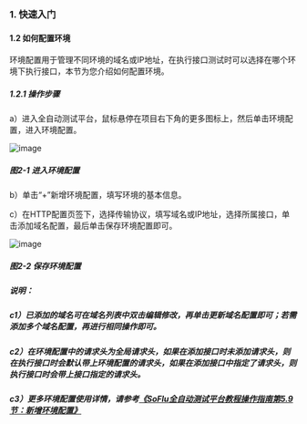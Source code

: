 ### 1. 快速入门

#### 1.2 如何配置环境

环境配置用于管理不同环境的域名或IP地址，在执行接口测试时可以选择在哪个环境下执行接口，本节为您介绍如何配置环境。

##### 1.2.1 操作步骤

a）进入全自动测试平台，鼠标悬停在项目右下角的更多图标上，然后单击环境配置，进入环境配置。

![image](https://user-images.githubusercontent.com/79617492/183833895-0009f81b-c409-47ec-81ce-10d01693f2a0.png)

##### 图2-1 进入环境配置

b）单击“+”新增环境配置，填写环境的基本信息。

c）在HTTP配置页签下，选择传输协议，填写域名或IP地址，选择所属接口，单击添加域名配置，最后单击保存环境配置即可。

![image](https://user-images.githubusercontent.com/79617492/183833907-4c7d7c16-048c-4ed2-b1ee-754a4c7a2af0.png)

##### 图2-2 保存环境配置

##### 说明：

##### c1）已添加的域名可在域名列表中双击编辑修改，再单击更新域名配置即可；若需添加多个域名配置，再进行相同操作即可。

##### c2）在环境配置中的请求头为全局请求头，如果在添加接口时未添加请求头，则在执行接口时会默认带上环境配置的请求头，如果在添加接口中指定了请求头，则执行接口时会带上接口指定的请求头。

##### c3）更多环境配置使用详情，请参考[《SoFlu全自动测试平台教程操作指南第5.9节：新增环境配置》](https://gitee.com/feisuanyz/SoFlu-adp/blob/master/SoFlu%E5%85%A8%E8%87%AA%E5%8A%A8%E6%B5%8B%E8%AF%95%E5%B9%B3%E5%8F%B0%E6%95%99%E7%A8%8B/2.%20%E6%93%8D%E4%BD%9C%E6%8C%87%E5%8D%97/5.%20%E9%A1%B9%E7%9B%AE%E7%AE%A1%E7%90%86/9.%20%E6%96%B0%E5%A2%9E%E7%8E%AF%E5%A2%83%E9%85%8D%E7%BD%AE.md)
